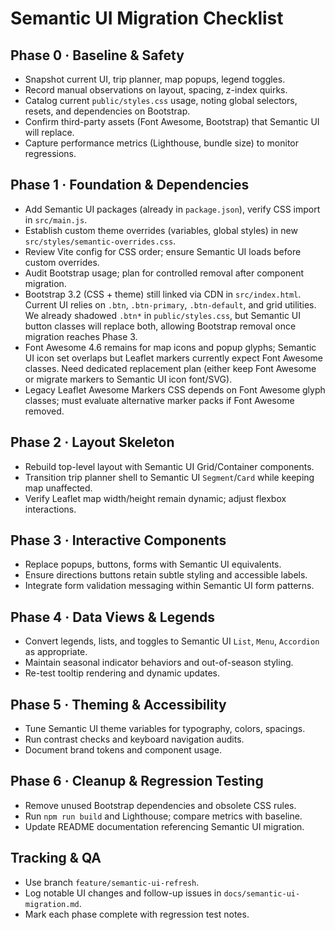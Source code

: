 # Semantic UI Migration Checklist

## Phase 0 · Baseline & Safety
- Snapshot current UI, trip planner, map popups, legend toggles.
- Record manual observations on layout, spacing, z-index quirks.
- Catalog current `public/styles.css` usage, noting global selectors, resets, and dependencies on Bootstrap.
- Confirm third-party assets (Font Awesome, Bootstrap) that Semantic UI will replace.
- Capture performance metrics (Lighthouse, bundle size) to monitor regressions.

## Phase 1 · Foundation & Dependencies
- Add Semantic UI packages (already in `package.json`), verify CSS import in `src/main.js`.
- Establish custom theme overrides (variables, global styles) in new `src/styles/semantic-overrides.css`.
- Review Vite config for CSS order; ensure Semantic UI loads before custom overrides.
- Audit Bootstrap usage; plan for controlled removal after component migration.
- Bootstrap 3.2 (CSS + theme) still linked via CDN in `src/index.html`. Current UI relies on `.btn`, `.btn-primary`, `.btn-default`, and grid utilities. We already shadowed `.btn*` in `public/styles.css`, but Semantic UI button classes will replace both, allowing Bootstrap removal once migration reaches Phase 3.
- Font Awesome 4.6 remains for map icons and popup glyphs; Semantic UI icon set overlaps but Leaflet markers currently expect Font Awesome classes. Need dedicated replacement plan (either keep Font Awesome or migrate markers to Semantic UI icon font/SVG).
- Legacy Leaflet Awesome Markers CSS depends on Font Awesome glyph classes; must evaluate alternative marker packs if Font Awesome removed.

## Phase 2 · Layout Skeleton
- Rebuild top-level layout with Semantic UI Grid/Container components.
- Transition trip planner shell to Semantic UI `Segment`/`Card` while keeping map unaffected.
- Verify Leaflet map width/height remain dynamic; adjust flexbox interactions.

## Phase 3 · Interactive Components
- Replace popups, buttons, forms with Semantic UI equivalents.
- Ensure directions buttons retain subtle styling and accessible labels.
- Integrate form validation messaging within Semantic UI form patterns.

## Phase 4 · Data Views & Legends
- Convert legends, lists, and toggles to Semantic UI `List`, `Menu`, `Accordion` as appropriate.
- Maintain seasonal indicator behaviors and out-of-season styling.
- Re-test tooltip rendering and dynamic updates.

## Phase 5 · Theming & Accessibility
- Tune Semantic UI theme variables for typography, colors, spacings.
- Run contrast checks and keyboard navigation audits.
- Document brand tokens and component usage.

## Phase 6 · Cleanup & Regression Testing
- Remove unused Bootstrap dependencies and obsolete CSS rules.
- Run `npm run build` and Lighthouse; compare metrics with baseline.
- Update README documentation referencing Semantic UI migration.

## Tracking & QA
- Use branch `feature/semantic-ui-refresh`.
- Log notable UI changes and follow-up issues in `docs/semantic-ui-migration.md`.
- Mark each phase complete with regression test notes.

